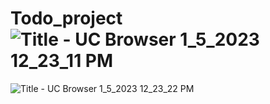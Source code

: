 # Todo_project![Title - UC Browser 1_5_2023 12_23_11 PM](https://user-images.githubusercontent.com/103414625/210719704-08e38d77-7e76-476e-9861-b8bb391d60a0.png)
![Title - UC Browser 1_5_2023 12_23_22 PM](https://user-images.githubusercontent.com/103414625/210719728-c3208256-0cad-42f7-8c4d-040bca9a24b7.png)
